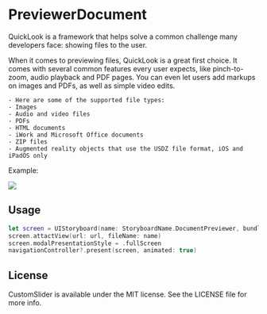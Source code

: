 # PreviewerDocument
QuickLook is a framework that helps solve a common challenge many developers face: showing files to the user.

When it comes to previewing files, QuickLook is a great first choice. It comes with several common features every user expects, like pinch-to-zoom, audio playback and PDF pages. You can even let users add markups on images and PDFs, as well as simple video edits.

	- Here are some of the supported file types:
	- Images
	- Audio and video files
	- PDFs
	- HTML documents
	- iWork and Microsoft Office documents
	- ZIP files
	- Augmented reality objects that use the USDZ file format, iOS and iPadOS only

Example:

![](screenshots/example.gif)

## Usage

 ```swift
let screen = UIStoryboard(name: StoryboardName.DocumentPreviewer, bundle: nil).instantiateViewController(viewControllerType: DocumentPreviewer.self)
screen.attactView(url: url, fileName: name)
screen.modalPresentationStyle = .fullScreen
navigationController?.present(screen, animated: true)
 ```
## License
CustomSlider is available under the MIT license. See the LICENSE file for more info.
